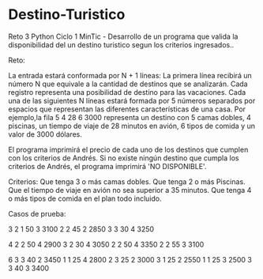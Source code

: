 # Destino-Turistico
Reto 3 Python Ciclo 1 MinTic - Desarrollo de un programa que valida la disponibilidad del un destino turistico segun los criterios ingresados..

Reto:

La entrada estará conformada por N + 1 líneas:
La primera línea recibirá un número N que equivale a la cantidad de destinos que se analizarán. 
Cada registro representa una posibilidad de destino para las vacaciones.
Cada una de las siguientes N líneas estará formada por 5 números separados por espacios 
que representan las diferentes características de una casa. 
Por ejemplo,la fila 5 4 28 6 3000 representa un destino con 5 camas dobles, 4 piscinas, 
un tiempo de viaje de 28 minutos en avión, 6 tipos de comida y un valor de 3000 dólares.

El programa imprimirá el precio de cada uno de los destinos que cumplen con los 
criterios de Andrés.
Si no existe ningún destino que cumpla los criterios de Andrés, el programa 
imprimirá 'NO DISPONIBLE'.

Criterios:
Que tenga 3 o más camas dobles.
Que tenga 2 o más Piscinas.
Que el tiempo de viaje en avión no sea superior a 35 minutos.
Que tenga 4 o más tipos de comida en el plan todo incluido.

Casos de prueba:

3
2 1 50 3 3100
2 2 45 2 2850
3 3 30 4 3250

4
2 2 50 4 2900
3 2 30 4 3050
2 2 50 4 3350
2 2 55 3 3100

6
3 3 40 2 3450
1 1 25 4 2800
2 3 25 2 3000
3 1 25 2 2550
1 1 25 3 2500
3 3 40 3 3400
